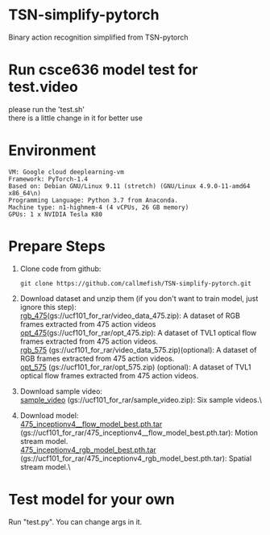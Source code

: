 # TSN-simplify-pytorch
Binary action recognition simplified from TSN-pytorch

# Run csce636 model test for test.video
please run the 'test.sh'\
there is a little change in it for better use


# Environment
```
VM: Google cloud deeplearning-vm
Framework: PyTorch-1.4
Based on: Debian GNU/Linux 9.11 (stretch) (GNU/Linux 4.9.0-11-amd64 x86_64\n)
Programming Language: Python 3.7 from Anaconda.
Machine type: n1-highmem-4 (4 vCPUs, 26 GB memory)
GPUs: 1 x NVIDIA Tesla K80
```

# Prepare Steps

 1. Clone code from github:
 	```
 	git clone https://github.com/callmefish/TSN-simplify-pytorch.git
 	```
 2. Download dataset and unzip them (if you don't want to train model, just ignore this step):\
	[rgb_475](https://storage.cloud.google.com/ucf101_for_rar/video_data_475.zip?authuser=1)(gs://ucf101_for_rar/video_data_475.zip): A dataset of RGB frames extracted from 475 action videos\
	[opt_475](https://storage.cloud.google.com/ucf101_for_rar/opt_475.zip?authuser=1)(gs://ucf101_for_rar/opt_475.zip): A dataset of TVL1 optical flow frames extracted from 475 action videos.\
	[rgb_575](https://storage.cloud.google.com/ucf101_for_rar/video_data_575.zip?authuser=1) (gs://ucf101_for_rar/video_data_575.zip)(optional): A dataset of RGB frames extracted from 475 action videos.\
	[opt_575](https://storage.cloud.google.com/ucf101_for_rar/opt_575.zip?authuser=1) (gs://ucf101_for_rar/opt_575.zip) (optional): A dataset of TVL1 optical flow frames extracted from 475 action videos.
  

 3. Download sample video:\
	[sample_video](https://storage.cloud.google.com/ucf101_for_rar/sample_video.zip?authuser=1) (gs://ucf101_for_rar/sample_video.zip): Six sample videos.\
 4. Download model:\
	[475_inceptionv4__flow_model_best.pth.tar](https://storage.cloud.google.com/ucf101_for_rar/475_inceptionv4__flow_model_best.pth.tar?authuser=1) (gs://ucf101_for_rar/475_inceptionv4__flow_model_best.pth.tar): Motion stream model.\
	[475_inceptionv4_rgb_model_best.pth.tar](https://storage.cloud.google.com/ucf101_for_rar/475_inceptionv4_rgb_model_best.pth.tar?authuser=1) (gs://ucf101_for_rar/475_inceptionv4_rgb_model_best.pth.tar): Spatial stream model.\

# Test model for your own
Run "test.py". You can change args in it.
